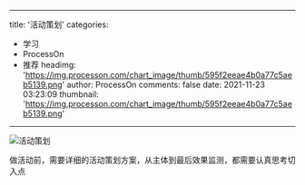 
---
title: '活动策划'
categories: 
 - 学习
 - ProcessOn
 - 推荐
headimg: 'https://img.processon.com/chart_image/thumb/595f2eeae4b0a77c5aeb5139.png'
author: ProcessOn
comments: false
date: 2021-11-23 03:23:09
thumbnail: 'https://img.processon.com/chart_image/thumb/595f2eeae4b0a77c5aeb5139.png'
---

<div>   
<img class="thumb" alt="活动策划" src="https://img.processon.com/chart_image/thumb/595f2eeae4b0a77c5aeb5139.png" referrerpolicy="no-referrer">
<p>做活动前，需要详细的活动策划方案，从主体到最后效果监测，都需要认真思考切入点</p>  
</div>
            